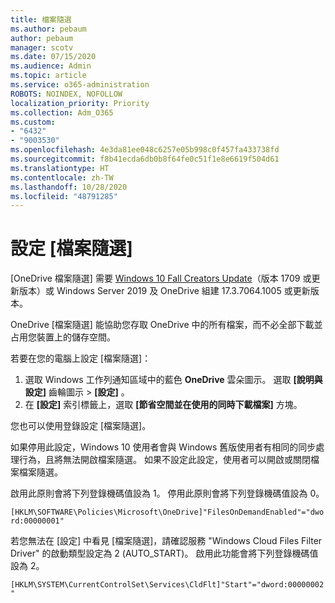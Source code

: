 ```yaml
---
title: 檔案隨選
ms.author: pebaum
author: pebaum
manager: scotv
ms.date: 07/15/2020
ms.audience: Admin
ms.topic: article
ms.service: o365-administration
ROBOTS: NOINDEX, NOFOLLOW
localization_priority: Priority
ms.collection: Adm_O365
ms.custom:
- "6432"
- "9003530"
ms.openlocfilehash: 4e3da81ee048c6257e05b998c0f457fa433738fd
ms.sourcegitcommit: f8b41ecda6db0b8f64fe0c51f1e8e6619f504d61
ms.translationtype: HT
ms.contentlocale: zh-TW
ms.lasthandoff: 10/28/2020
ms.locfileid: "48791285"
---
```

# <a name="configure-files-on-demand"></a>設定 [檔案隨選]

[OneDrive 檔案隨選] 需要 [Windows 10 Fall Creators Update](https://go.microsoft.com/fwlink/p/?linkid=859040)（版本 1709 或更新版本）或 Windows Server 2019 及 OneDrive 組建 17.3.7064.1005 或更新版本。

OneDrive [檔案隨選] 能協助您存取 OneDrive 中的所有檔案，而不必全部下載並占用您裝置上的儲存空間。

若要在您的電腦上設定 [檔案隨選]：

1. 選取 Windows 工作列通知區域中的藍色 **OneDrive** 雲朵圖示。 選取 **[說明與設定]** 齒輪圖示 > **[設定]** 。
2. 在 **[設定]** 索引標籤上，選取 **[節省空間並在使用的同時下載檔案]** 方塊。  

您也可以使用登錄設定 [檔案隨選]。

如果停用此設定，Windows 10 使用者會與 Windows 舊版使用者有相同的同步處理行為，且將無法開啟檔案隨選。 如果不設定此設定，使用者可以開啟或關閉檔案檔案隨選。

啟用此原則會將下列登錄機碼值設為 1。 停用此原則會將下列登錄機碼值設為 0。

`[HKLM\SOFTWARE\Policies\Microsoft\OneDrive]"FilesOnDemandEnabled"="dword:00000001"`

若您無法在 [設定] 中看見 [檔案隨選]，請確認服務 "Windows Cloud Files Filter Driver" 的啟動類型設定為 2 (AUTO_START)。 啟用此功能會將下列登錄機碼值設為 2。

`[HKLM\SYSTEM\CurrentControlSet\Services\CldFlt]"Start"="dword:00000002"`